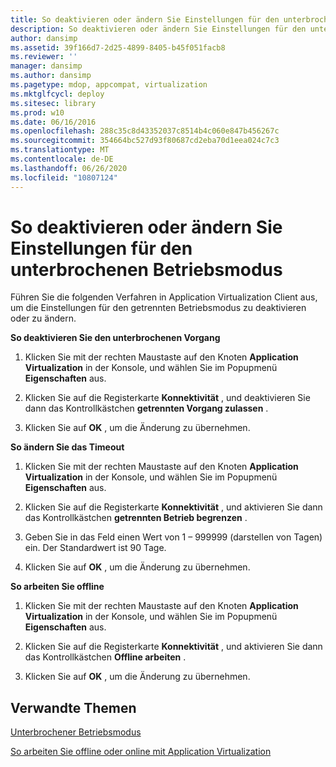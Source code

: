 ```yaml
---
title: So deaktivieren oder ändern Sie Einstellungen für den unterbrochenen Betriebsmodus
description: So deaktivieren oder ändern Sie Einstellungen für den unterbrochenen Betriebsmodus
author: dansimp
ms.assetid: 39f166d7-2d25-4899-8405-b45f051facb8
ms.reviewer: ''
manager: dansimp
ms.author: dansimp
ms.pagetype: mdop, appcompat, virtualization
ms.mktglfcycl: deploy
ms.sitesec: library
ms.prod: w10
ms.date: 06/16/2016
ms.openlocfilehash: 288c35c8d43352037c8514b4c060e847b456267c
ms.sourcegitcommit: 354664bc527d93f80687cd2eba70d1eea024c7c3
ms.translationtype: MT
ms.contentlocale: de-DE
ms.lasthandoff: 06/26/2020
ms.locfileid: "10807124"
---
```

# So deaktivieren oder ändern Sie Einstellungen für den unterbrochenen Betriebsmodus


Führen Sie die folgenden Verfahren in Application Virtualization Client aus, um die Einstellungen für den getrennten Betriebsmodus zu deaktivieren oder zu ändern.

**So deaktivieren Sie den unterbrochenen Vorgang**

1.  Klicken Sie mit der rechten Maustaste auf den Knoten **Application Virtualization** in der Konsole, und wählen Sie im Popupmenü **Eigenschaften** aus.

2.  Klicken Sie auf die Registerkarte **Konnektivität** , und deaktivieren Sie dann das Kontrollkästchen **getrennten Vorgang zulassen** .

3.  Klicken Sie auf **OK** , um die Änderung zu übernehmen.

**So ändern Sie das Timeout**

1.  Klicken Sie mit der rechten Maustaste auf den Knoten **Application Virtualization** in der Konsole, und wählen Sie im Popupmenü **Eigenschaften** aus.

2.  Klicken Sie auf die Registerkarte **Konnektivität** , und aktivieren Sie dann das Kontrollkästchen **getrennten Betrieb begrenzen** .

3.  Geben Sie in das Feld einen Wert von 1 – 999999 (darstellen von Tagen) ein. Der Standardwert ist 90 Tage.

4.  Klicken Sie auf **OK** , um die Änderung zu übernehmen.

**So arbeiten Sie offline**

1.  Klicken Sie mit der rechten Maustaste auf den Knoten **Application Virtualization** in der Konsole, und wählen Sie im Popupmenü **Eigenschaften** aus.

2.  Klicken Sie auf die Registerkarte **Konnektivität** , und aktivieren Sie dann das Kontrollkästchen **Offline arbeiten** .

3.  Klicken Sie auf **OK** , um die Änderung zu übernehmen.

## Verwandte Themen


[Unterbrochener Betriebsmodus](disconnected-operation-mode.md)

[So arbeiten Sie offline oder online mit Application Virtualization](how-to-work-offline-or-online-with-application-virtualization.md)

 

 





